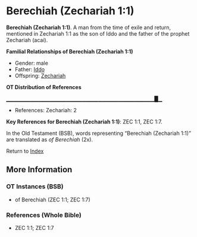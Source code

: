 # Berechiah (Zechariah 1:1)
**Berechiah (Zechariah 1:1)**. 
A man from the time of exile and return, mentioned in Zechariah 1:1 as the son of Iddo and the father of the prophet Zechariah (acai). 




**Familial Relationships of Berechiah (Zechariah 1:1)**


* Gender: male
* Father: [Iddo](Iddo.6.md)
* Offspring: [Zechariah](Zechariah.17.md)


**OT Distribution of References**

▁▁▁▁▁▁▁▁▁▁▁▁▁▁▁▁▁▁▁▁▁▁▁▁▁▁▁▁▁▁▁▁▁▁▁▁▁█▁
* References: Zechariah: 2



**Key References for Berechiah (Zechariah 1:1)**: 
ZEC 1:1, ZEC 1:7. 


In the Old Testament (BSB), words representing “Berechiah (Zechariah 1:1)” are translated as 
*of Berechiah* (2x). 




Return to [Index](00-Index.md)

## More Information

### OT Instances (BSB)

* of Berechiah (ZEC 1:1; ZEC 1:7)



### References (Whole Bible)

* ZEC 1:1; ZEC 1:7



